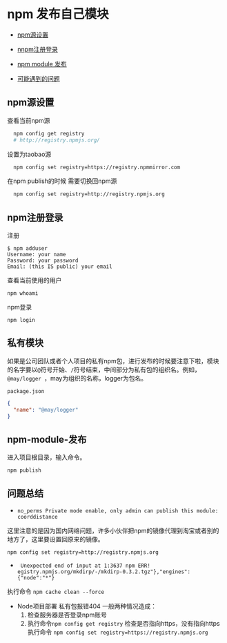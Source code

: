 # npm 发布自己模块

* [npm源设置](#npm源设置)

* [nnpm注册登录](#npm注册登录)

* [npm module 发布](#npm-module-发布)

* [可能遇到的问题](#可能遇到的问题)

## npm源设置

查看当前npm源
```bash
  npm config get registry
  # http://registry.npmjs.org/
```

设置为taobao源

```bash
  npm config set registry=https://registry.npmmirror.com
```

在npm publish的时候 需要切换回npm源

```bash
  npm config set registry=http://registry.npmjs.org
```

## npm注册登录

注册

```
$ npm adduser
Username: your name
Password: your password
Email: (this IS public) your email
```

查看当前使用的用户

```
npm whoami
```
npm登录

```
npm login
```

## 私有模块

如果是公司团队或者个人项目的私有npm包，进行发布的时候要注意下啦，模块的名字要以```@```符号开始、```/```符号结束，中间部分为私有包的组织名。例如，```@may/logger ```，may为组织的名称，logger为包名。

```package.json```
```json
{
  "name": "@may/logger"
}
```

## npm-module-发布

进入项目根目录，输入命令。

```
npm publish
```

## 问题总结

* ``` no_perms Private mode enable, only admin can publish this module: coorddistance ```

这里注意的是因为国内网络问题，许多小伙伴把npm的镜像代理到淘宝或者别的地方了，这里要设置回原来的镜像。

```
npm config set registry=http://registry.npmjs.org

```

* ``` Unexpected end of input at 1:3637 npm ERR! egistry.npmjs.org/mkdirp/-/mkdirp-0.3.2.tgz"},"engines":{"node":"*"}```

执行命令 ``` npm cache clean --force ```


* Node项目部署 私有包报错404 一般两种情况造成：
  1. 检查服务器是否登录npm账号
  2. 执行命令```npm config get registry``` 检查是否指向https，没有指向https执行命令 ```npm config set registry=https://registry.npmjs.org```
